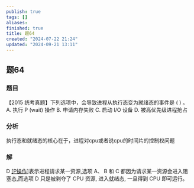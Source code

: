 ```yaml
---
publish: true
tags: []
aliases: 
finished: true
title: 题64
created: "2024-07-22 21:24"
updated: "2024-09-21 13:11"
---
```

## 题64
### 题目
【2015 统考真题】下列选项中，会导致进程从执行态变为就绪态的事件是 ( ) 。
A. 执行 $\mathrm{P}$ (wait) 操作 
B. 申请内存失败
C. 启动 $\mathrm{I}/\mathrm{O}$ 设备 
D. 被高优先级进程抢占
### 分析
执行态和就绪态的核心在于，进程对cpu或者说cpu的时间片的控制权问题
### 解
D
[[P操作]](wait)表示进程请求某一资源,选项 $\mathrm{A}\text{、}\mathrm{\;B}$ 和 $\mathrm{C}$ 都因为请求某一资源会进入阻塞态,而选项 D 只是被剥夺了 CPU 资源, 进入就绪态, 一旦得到 CPU 即可运行。